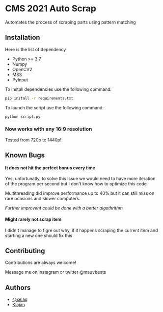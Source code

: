 
# CMS 2021 Auto Scrap

Automates the process of scraping parts using pattern matching




## Installation

Here is the list of dependency

 - Python >= 3.7
 - Numpy
 - OpenCV2
 - MSS
 - PyInput

To install dependencies use the following command:
```bash
pip install -r requirements.txt
```
To launch the script use the following command:
```bash
python script.py
```
### Now works with any 16:9 resolution

Tested from 720p to 1440p!

## Known Bugs

#### It does not hit the perfect bonus every time

Yes, unfortunatly, to solve this issue we would need to have more iteration of the program per second but I don't know how to optimize this code

Multithreading did improve performance up to 40% but it can still miss on rare ocasions and slower computers.

*Further improvent could be done with a better algothrithm*

#### Might rarely not scrap item

I didn't manage to figre out why, if it happens scraping the current item and starting a new one should fix this

## Contributing

Contributions are always welcome!

Message me on instagram or twitter @mauvbeats

  
## Authors

- [@xelag](https://www.github.com/xelag)
- [Klajan](https://github.com/Klajan)
  